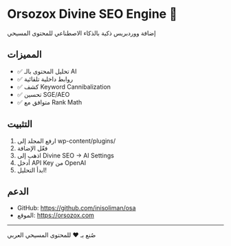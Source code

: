 # Orsozox Divine SEO Engine 🚀

إضافة ووردبريس ذكية بالذكاء الاصطناعي للمحتوى المسيحي

## المميزات
- ✅ تحليل المحتوى بالـ AI
- ✅ روابط داخلية تلقائية
- ✅ كشف Keyword Cannibalization
- ✅ تحسين SGE/AEO
- ✅ متوافق مع Rank Math

## التثبيت
1. ارفع المجلد إلى wp-content/plugins/
2. فعّل الإضافة
3. اذهب إلى Divine SEO → AI Settings
4. أدخل API Key من OpenAI
5. ابدأ التحليل!

## الدعم
- GitHub: https://github.com/inisoliman/osa
- الموقع: https://orsozox.com

---
صُنع بـ ❤️ للمحتوى المسيحي العربي
